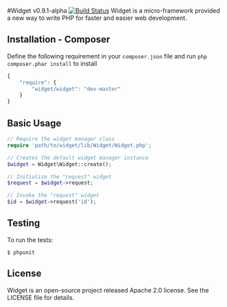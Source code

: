 #Widget v0.9.1-alpha [![Build Status](https://travis-ci.org/twinh/widget.png?branch=master)](https://travis-ci.org/twinh/widget)
Widget is a micro-framework provided a new way to write PHP for faster and easier web development.

Installation - Composer
-----------------------
Define the following requirement in your `composer.json` file and run `php composer.phar install` to install
```javascript
{
    "require": {
        "widget/widget": "dev-master"
    }
}
```

Basic Usage
-----------
```php
// Require the widget manager class
require 'path/to/widget/lib/Widget/Widget.php';

// Creates the default widget manager instance
$widget = Widget\Widget::create();

// Initialize the "request" widget
$request = $widget->request;

// Invoke the "request" widget
$id = $widget->request('id');
```

Testing
-------

To run the tests:

    $ phpunit

License
-------
Widget is an open-source project released Apache 2.0 license. See the LICENSE file for details.
